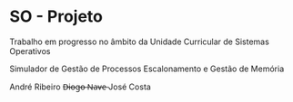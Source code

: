 # SO - Projeto 
Trabalho em progresso no âmbito da Unidade Curricular de Sistemas Operativos 

Simulador de Gestão de Processos Escalonamento e Gestão de Memória

André Ribeiro
D̶i̶o̶g̶o̶ ̶N̶a̶v̶e̶
José Costa
